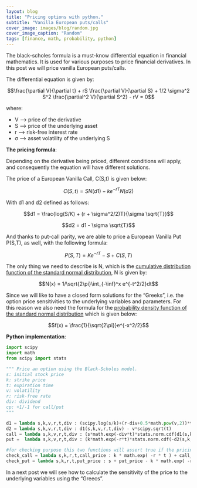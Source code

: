 ```yaml
---
layout: blog
title: "Pricing options with python."
subtitle: "Vanilla European puts/calls"
cover_image: images/blog/random.jpg
cover_image_caption: "Random"
tags: [finance, math, probability, python]
---
```


The black-scholes formula is a must-know  differential equation in financial mathematics. It is used for various purposes to price financial derivatives. In this post we will price vanilla European puts/calls.

The differential equation is given by:

$$\frac{\partial V}{\partial t} + rS \frac{\partial V}{\partial S} + 1/2 \sigma^2 S^2 \frac{\partial^2 V}{\partial S^2} - rV = 0$$

where:

 * V –> price of the derivative
 * S –> price of the underlying asset
 * r –> risk-free interest rate
 * σ –> asset volatility of the underlying S

**The pricing formula**:

Depending on the derivative being priced, different conditions will apply, and consequently the equation will have different solutions.

The price of a European Vanilla Call, C(S,t) is given below:

$$C(S,t) = SN(d1) - k e^{-rT}N(d2)$$


With d1 and d2 defined as follows:

$$d1 = \frac{log(S/K) + (r + \sigma^2/2)T}{\sigma \sqrt{T}}$$

$$d2 = d1 - \sigma \sqrt{T}$$

And thanks to put-call parity, we are able to price a European Vanilla Put P(S,T), as well, with the following formula:

$$P(S,T) = Ke^{-rT} - S + C(S,T)$$

The only thing we need to describe is N, which is the [cumulative distribution function of the standard normal distribution](http://en.wikipedia.org/wiki/Normal_distribution#Cumulative_distribution_function), N is given by:

$$N(x) = 1/\sqrt{2\pi}\int_{-\inf}^x e^{-t^2/2}dt$$

Since we will like to have a closed form solutions for the “Greeks”, i.e. the option price sensitivities to the underlying variables and parameters. For this reason we also need the formula for the [probability density function of the standard normal distribution](http://en.wikipedia.org/wiki/Normal_distribution#Probability_density_function) which is given below:

$$f(x) = \frac{1}{\sqrt{2\pi}}e^{-x^2/2}$$

**Python implementation**:

```python
import scipy
import math
from scipy import stats

""" Price an option using the Black-Scholes model.
s: initial stock price
k: strike price
t: expiration time
v: volatility
r: risk-free rate
div: dividend
cp: +1/-1 for call/put
"""

d1 = lambda s,k,v,r,t,div : (scipy.log(s/k)+(r-div+0.5*math.pow(v,2))*t)/(v*scipy.sqrt(t))
d2 = lambda s,k,v,r,t,div : d1(s,k,v,r,t,div) - v*scipy.sqrt(t)
call = lambda s,k,v,r,t,div : (s*math.exp(-div*t)*stats.norm.cdf(d1(s,k,v,r,t,div))) - (k*scipy.exp(-r*t)*stats.norm.cdf(d2(s,k,v,r,t,div)))
put =  lambda s,k,v,r,t,div : (k*math.exp(-r*t)*stats.norm.cdf(-d2(s,k,v,r,t,div))) - (s*math.exp(-div*t)*stats.norm.cdf(-d1(s,k,v,r,t,div)))

#for checking purpose this two functions will assert true if the pricing is correct in case of vanilla options
check_call = lambda s,k,r,t,call_price : k * math.exp( -r * t ) + call_price - s
check_put = lambda s,k,r,t,put_price : s + put_price - k * math.exp( -r * t )
```

In a next post we will see how to calculate the sensitivity of the price to the underlying variables using the “Greecs”.
